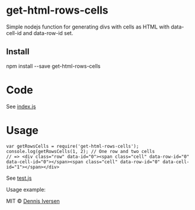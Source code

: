 # get-html-rows-cells

Simple nodejs function for generating divs with cells as HTML with data-cell-id and data-row-id set. 

## Install

npm install --save get-html-rows-cells

# Code

See [index.js](index.js)

# Usage

    var getRowsCells = require('get-html-rows-cells');
    console.log(getRowsCells(1, 2); // One row and two cells
    // => <div class="row" data-id="0"><span class="cell" data-row-id="0" data-cell-id="0"></span><span class="cell" data-row-id="0" data-cell-id="1"></span></div>

See [test.js](test.js)

Usage example: 

MIT © [Dennis Iversen](https://github.com/diversen)

